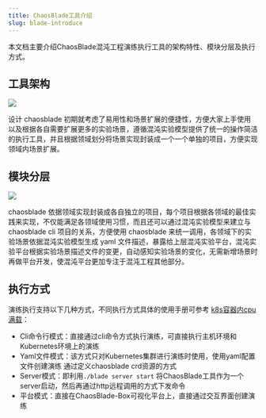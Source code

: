 ```yaml
---
title: ChaosBlade工具介绍
slug: blade-introduce 
---
```

本文档主要介绍ChaosBlade混沌工程演练执行工具的架构特性、模块分层及执行方式。

## 工具架构

![](/img/zh/zh-architecture.jpg)

设计 chaosblade 初期就考虑了易用性和场景扩展的便捷性，方便大家上手使用以及根据各自需要扩展更多的实验场景，遵循混沌实验模型提供了统一的操作简洁的执行工具，并且根据领域划分将场景实现封装成一个一个单独的项目，方便实现领域内场景扩展。

## 模块分层

![](/img/zh/zh-blade-models.png)

chaosblade 依据领域实现封装成各自独立的项目，每个项目根据各领域的最佳实践来实现，不仅能满足各领域使用习惯，而且还可以通过混沌实验模型来建立与 chaosblade cli 项目的关系，方便使用 chaosblade 来统一调用，各领域下的实验场景依据混沌实验模型生成 yaml 文件描述，暴露给上层混沌实验平台，混沌实验平台根据实验场景描述文件的变更，自动感知实验场景的变化，无需新增场景时再做平台开发，使混沌平台更加专注于混沌工程其他部分。

## 执行方式

演练执行支持以下几种方式，不同执行方式具体的使用手册可参考 [k8s容器内cpu满载](../experiment-types/k8s/blade_create_k8s_container-cpu.md)：
 
- Cli命令行模式：直接通过cli命令方式执行演练，可直接执行主机环境和Kubernetes环境上的演练
- Yaml文件模式：该方式只对Kubernetes集群进行演练时使用，使用yaml配置文件创建演练  通过定义chaosblade crd资源的方式
- Server模式：即利用`./blade server start` 将ChaosBlade工具作为一个server启动，然后再通过http远程调用的方式下发命令
- 平台模式：直接在ChaosBlade-Box可视化平台上，直接通过交互界面创建演练